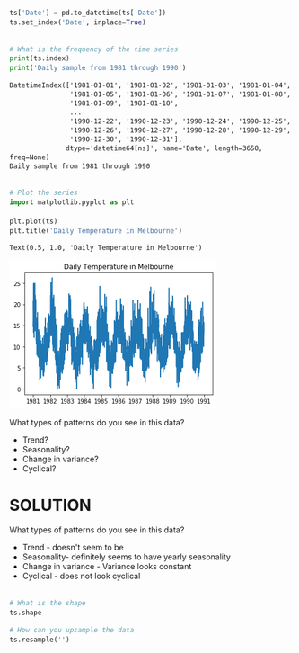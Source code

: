 

```python

ts['Date'] = pd.to_datetime(ts['Date'])
ts.set_index('Date', inplace=True)
```


```python

# What is the frequency of the time series
print(ts.index)
print('Daily sample from 1981 through 1990')
```

    DatetimeIndex(['1981-01-01', '1981-01-02', '1981-01-03', '1981-01-04',
                   '1981-01-05', '1981-01-06', '1981-01-07', '1981-01-08',
                   '1981-01-09', '1981-01-10',
                   ...
                   '1990-12-22', '1990-12-23', '1990-12-24', '1990-12-25',
                   '1990-12-26', '1990-12-27', '1990-12-28', '1990-12-29',
                   '1990-12-30', '1990-12-31'],
                  dtype='datetime64[ns]', name='Date', length=3650, freq=None)
    Daily sample from 1981 through 1990



```python

# Plot the series
import matplotlib.pyplot as plt

plt.plot(ts)
plt.title('Daily Temperature in Melbourne')
```




    Text(0.5, 1.0, 'Daily Temperature in Melbourne')




![png](index_files/index_2_1.png)


What types of patterns do you see in this data?
- Trend?
- Seasonality?
- Change in variance?
- Cyclical?

# __SOLUTION__

What types of patterns do you see in this data?
- Trend - doesn't seem to be
- Seasonality- definitely seems to have yearly seasonality
- Change in variance - Variance looks constant
- Cyclical - does not look cyclical



```python

# What is the shape
ts.shape
```


```python
# How can you upsample the data
ts.resample('')
```
